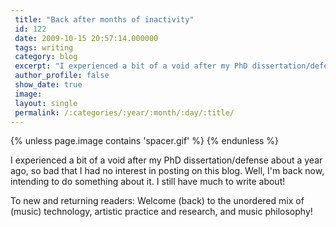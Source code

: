 ```yaml
---
 title: "Back after months of inactivity"
 id: 122
 date: 2009-10-15 20:57:14.000000
 tags: writing
 category: blog
 excerpt: "I experienced a bit of a void after my PhD dissertation/defense about a year ago, so bad that I had no interest in posting on this blog. Well, I'm back now, intending to do something about it. I still..."
 author_profile: false
 show_date: true
 image: 
 layout: single
 permalink: /:categories/:year/:month/:day/:title/
---
```

{% unless page.image contains 'spacer.gif' %}
{% endunless %}

I experienced a bit of a void after my PhD dissertation/defense about a year ago, so bad that I had no interest in posting on this blog. Well, I'm back now, intending to do something about it. I still have much to write about!



To new and returning readers: Welcome (back) to the unordered mix of (music) technology, artistic practice and research, and music philosophy!
